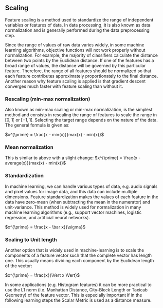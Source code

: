 ## Scaling

Feature scaling is a method used to standardize the range of independent variables or features of data. In data processing, it is also known as data normalization and is generally performed during the data preprocessing step. 

Since the range of values of raw data varies widely, in some machine learning algorithms, objective functions will not work properly without normalization. For example, the majority of classifiers calculate the distance between two points by the Euclidean distance. If one of the features has a broad range of values, the distance will be governed by this particular feature. Therefore, the range of all features should be normalized so that each feature contributes approximately proportionately to the final distance. 
Another reason why feature scaling is applied is that gradient descent converges much faster with feature scaling than without it.

### Rescaling (min-max normalization)

Also known as min-max scaling or min-max normalization, is the simplest method and consists in rescaling the range of features to scale the range in $[0, 1]$ or $[−1, 1]$. Selecting the target range depends on the nature of the data. The general formula is given as: 

$x^{\prime} = \frac{x - min(x)}{max(x) - min(x)}$

### Mean normalization

This is similar to above with a slight change:
$x^{\prime} = \frac{x - average(x)}{max(x) - min(x)}$

### Standardization

In machine learning, we can handle various types of data, e.g. audio signals and pixel values for image data, and this data can include multiple dimensions. Feature standardization makes the values of each feature in the data have zero-mean (when subtracting the mean in the numerator) and unit-variance. This method is widely used for normalization in many machine learning algorithms (e.g., support vector machines, logistic regression, and artificial neural networks).

$x^{\prime} = \frac{x - \bar x}{\sigma}$

### Scaling to Unit length

Another option that is widely used in machine-learning is to scale the components of a feature vector such that the complete vector has length one. This usually means dividing each component by the Euclidean length of the vector:

$x^{\prime} = \frac{x}{\Vert x \Vert}$

In some applications (e.g. Histogram features) it can be more practical to use the L1 norm (i.e. Manhattan Distance, City-Block Length or Taxicab Geometry) of the feature vector. This is especially important if in the following learning steps the Scalar Metric is used as a distance measure. 
